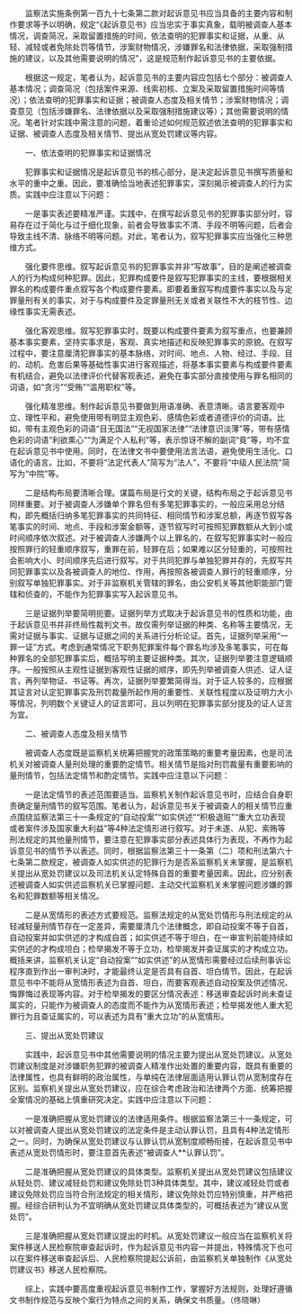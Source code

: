 　　监察法实施条例第一百九十七条第二款对起诉意见书应当具备的主要内容和制作要求等予以明确，规定“《起诉意见书》应当忠实于事实真象，载明被调查人基本情况，调查简况，采取留置措施的时间，依法查明的犯罪事实和证据，从重、从轻、减轻或者免除处罚等情节，涉案财物情况，涉嫌罪名和法律依据，采取强制措施的建议，以及其他需要说明的情况”，这是规范制作起诉意见书的主要依据。

　　根据这一规定，笔者认为，起诉意见书的主要内容应包括七个部分：被调查人基本情况；调查简况（包括案件来源、线索初核、立案及采取留置措施时间等情况）；依法查明的犯罪事实和证据；被调查人态度及相关情节；涉案财物情况；调查意见（包括涉嫌罪名、法律依据以及采取强制措施建议等）；其他需要说明的情况。笔者针对实践中需注意的问题，着重论述如何规范叙述依法查明的犯罪事实和证据、被调查人态度及相关情节、提出从宽处罚建议等内容。

　　一、依法查明的犯罪事实和证据情况

　　犯罪事实和证据情况是起诉意见书的核心部分，是决定起诉意见书撰写质量和水平的重中之重。因此，要准确恰当地表述犯罪事实，深刻揭示被调查人的行为实质。实践中应注意以下问题：

　　一是事实表述要精准严谨。实践中，在撰写起诉意见书的犯罪事实部分时，容易存在过于简化与过于细化现象，前者会导致事实不清、手段不明等问题，后者会导致主线不清、脉络不明等问题。对此，笔者认为，叙写犯罪事实应当强化三种思维方式。

　　强化要件思维。叙写起诉意见书的犯罪事实并非“写故事”，目的是阐述被调查人的行为构成何种犯罪。因此，犯罪构成要件是叙写犯罪事实的主线，要根据相关罪名的构成要件重点叙写各个构成要件要素。即要着重叙写构成要件事实以及与定罪量刑有关的事实，对于与构成要件及定罪量刑无关或者关联性不大的枝节性、边缘性事实无需表述。

　　强化客观思维。叙写犯罪事实时，既要以构成要件要素为叙写重点，也要兼顾基本事实要素，坚持实事求是，客观、真实地描述和反映犯罪事实的原貌。在叙写过程中，要注意厘清犯罪事实的基本脉络，对时间、地点、人物、经过、手段、目的、动机、危害后果等基础性事实进行客观描述，将基本事实要素与构成要件要素有机结合，避免以法律评价代替客观表述，避免在事实部分直接使用与罪名相同的词语，如“贪污”“受贿”“滥用职权”等。

　　强化精准思维。制作起诉意见书要做到用语准确、表意清晰。语言要客观中立、理性平和，避免使用带有明显主观色彩、感情色彩或者道德评价的词语。比如，带有主观色彩的词语“目无国法”“无视国家法律”“法律意识淡薄”等，带有感情色彩的词语“利欲熏心”“为满足个人私利”等，表示惊讶不解的副词“竟”等，均不宜在起诉意见书中使用。同时，在法律文书中要使用法言法语，避免使用生活化、口语化的语言。比如，不要将“法定代表人”简写为“法人”，不要将“中级人民法院”简写为“中院”等。

　　二是结构布局要清晰合理。谋篇布局是行文的关键，结构布局之于起诉意见书同样重要。对于被调查人涉嫌单个罪名但有多笔犯罪事实的，一般应采用总分结构，即先概括归纳多笔犯罪事实的共同特征、相同情节和涉案总额，再逐节叙写各笔事实的时间、地点、手段和涉案金额等，逐节叙写时可按照犯罪数额从大到小或时间顺序依次叙述。对于被调查人涉嫌两个以上罪名的，在叙写犯罪事实时一般应按照罪行的轻重顺序叙写，重罪在前，轻罪在后；如果难以区分轻重的，可按照社会影响大小、时间顺序先后进行叙写。对于共同犯罪与单独犯罪并存的，先叙写共同犯罪事实以及各被调查人的地位、作用，再按照各被调查人罪行的轻重顺序，分别叙写单独犯罪事实。对于非监察机关管辖的罪名，由公安机关等其他职能部门管辖和侦查的，不能作为犯罪事实写入起诉意见书。

　　三是证据列举要简明扼要。证据列举方式取决于起诉意见书的性质和功能，由于起诉意见书并非终局性裁判文书，故仅需列举证据的种类、名称等主要情况，无需对证据与事实、证据与证据之间的关系进行分析论证。首先，证据列举采用“一罪一证”方式。考虑到通常情况下职务犯罪案件每个罪名均涉及多笔事实，可在每种罪名的全部犯罪事实后，概括写明主要证据种类。其次，证据列举要注意逻辑顺序。一般按照从主观性证据到客观性证据的顺序，即先列举被调查人供述、证人证言，再列举物证、书证等。再次，证据列举要繁简得当。对于证人较多的，应根据其证言对认定犯罪事实及刑罚裁量所起作用的重要性、关联性程度以及证明力大小等情况，列明数个关键证人的证言即可，且以列明在犯罪事实部分提及的证人证言为宜。

　　二、被调查人态度及相关情节

　　被调查人态度既是监察机关统筹把握党的政策策略的重要考量因素，也是司法机关对被调查人量刑处理的重要酌定情节。相关情节是指对刑罚裁量有重要影响的量刑情节，包括法定情节和酌定情节。实践中应注意以下问题：

　　一是法定情节的表述范围要适当。监察机关制作起诉意见书时，应结合自身职责确定量刑情节的叙写范围。笔者认为，起诉意见书关于被调查人的相关情节应重点围绕监察法第三十一条规定的“自动投案”“如实供述”“积极退赃”“重大立功表现或者案件涉及国家重大利益”等4种法定情形进行叙写。对于未遂、从犯、索贿等刑法规定的其他量刑情节，要注意在犯罪事实部分表述具体行为表现，不再作为起诉意见书的情节予以表述。同时，根据监察法第三十一条第（二）项和刑法第六十七条第二款规定，被调查人如实供述的犯罪行为是否系监察机关未掌握，是监察机关提出从宽处罚建议以及司法机关认定特殊自首的重要考量因素。因此，应分别表述被调查人如实供述监察机关已掌握问题、主动交代监察机关未掌握问题涉嫌的罪名和犯罪数额等相关情况。

　　二是从宽情形的表述方式要规范。监察法规定的从宽处罚情形与刑法规定的从轻减轻量刑情节存在一定差异，需要厘清几个法律概念，即自动投案不等于自首，自动投案并如实供述的才构成自首；如实供述不等于坦白，在一审宣判前能持续如实供述的才构成坦白；检举揭发不等于立功，检举揭发并查证属实的才构成立功。概括来讲，监察机关认定“自动投案”“如实供述”的从宽情形需要经过后续刑事诉讼程序直到作出一审判决时，才能最终认定是否具有自首、坦白情节。因此，在起诉意见书中不能将从宽情形表述为自首、坦白，而要客观表述自动投案及供述情况、悔罪悔过表现等内容。对于检举揭发的要区分情况表述：移送审查起诉时尚未查证属实的，只能作为被调查人的态度而不能作为从宽情形表述；检举揭发他人重大犯罪行为且查证属实的，可以表述为具有“重大立功”的从宽情形。

　　三、提出从宽处罚建议

　　实践中，起诉意见书中其他需要说明的情况主要为提出从宽处罚建议。从宽处罚建议制度是对涉嫌职务犯罪的被调查人精准作出处置的重要内容，既具有重要的法律属性，也具有鲜明的政治属性，与单纯在法律层面适用认罪认罚从宽制度存在区别。监察机关提出从宽处罚建议，应在综合考虑政治和法律两个方面、统筹把握全案情况的基础上慎重研究决定。实践中应注意以下问题：

　　一是准确把握从宽处罚建议的法律适用条件。根据监察法第三十一条规定，可以对被调查人提出从宽处罚建议的法定条件是主动认罪认罚，且具有4种法定情形之一。同时，为确保从宽处罚建议与认罪认罚从宽制度顺畅衔接，在起诉意见书中表述从宽处罚情形时，要注意首先表述“被调查人\*\*认罪认罚”。

　　二是准确把握从宽处罚建议的具体类型。监察机关提出从宽处罚建议包括建议从轻处罚、建议减轻处罚和建议免除处罚3种具体类型。其中，建议减轻处罚或者建议免除处罚应当符合刑法规定的相关情形，建议免除处罚应特别慎重，并严格把握。经综合研判认为不宜明确从宽处罚建议具体类型的，可概括表述为“建议从宽处罚”。

　　三是准确把握从宽处罚建议提出的时机。从宽处罚建议一般应当在监察机关将案件移送人民检察院审查起诉时，作为起诉意见书内容一并提出，特殊情况下也可以在案件移送审查起诉后、人民检察院提起公诉前，由监察机关单独制作《从宽处罚建议书》移送人民检察院。

　　综上，实践中要高度重视起诉意见书制作工作，掌握好方法规则，处理好遵循文书制作规范与反映个案行为特点之间的关系，确保文书质量。（佟晓琳）
